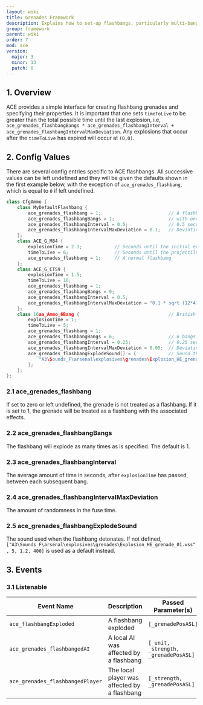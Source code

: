 ```yaml
---
layout: wiki
title: Grenades Framework
description: Explains how to set-up flashbangs, particularly multi-bangs.
group: framework
parent: wiki
order: 7
mod: ace
version:
  major: 3
  minor: 13
  patch: 0
---
```


## 1. Overview

ACE provides a simple interface for creating flashbang grenades and specifying their properties. It is important that one sets `timeToLive` to be greater than the total possible time until the last explosion, i.e, `ace_grenades_flashbangBangs * ace_grenades_flashbangInterval + ace_grenades_flashbangIntervalMaxDeviation`. Any explosions that occur after the `timeToLive` has expired will occur at `(0,0)`.


## 2. Config Values

There are several config entries specific to ACE flashbangs. All successive values can be left undefined and they will be given the defaults shown in the first example below, with the exception of `ace_grenades_flashbang`, which is equal to `0` if left undefined.

```cpp
class CfgAmmo {
    class MyDefaultFlashbang {
        ace_grenades_flashbang = 1;                         // A flashbang
        ace_grenades_flashbangBangs = 1;                    // with one bang
        ace_grenades_flashbangInterval = 0.5;               // 0.5 seconds between each subsequent bang
        ace_grenades_flashbangIntervalMaxDeviation = 0.1;   // Deviation of up to ± 0.1 seconds on each fuse
    };
    class ACE_G_M84 {
        explosionTime = 2.3;            // Seconds until the initial explosion
        timeToLive = 6;                 // Seconds until the projectile is removed
        ace_grenades_flashbang = 1;     // A normal flashbang
    };
    class ACE_G_CTS9 {
        explosionTime = 1.5;
        timeToLive = 10;
        ace_grenades_flashbang = 1;
        ace_grenades_flashbangBangs = 9;                                        // 9 bangs
        ace_grenades_flashbangInterval = 0.5;                                   // 0.5 seconds between each subsequent bang
        ace_grenades_flashbangIntervalMaxDeviation = "0.1 * sqrt (12*4) / 2";   // Standard deviation of 0.1 seconds on each fuse
    };
    class 16aa_Ammo_6Bang {                                 // British Armed Forces L107A1
        explosionTime = 1;
        timeToLive = 5;
        ace_grenades_flashbang = 1;
        ace_grenades_flashbangBangs = 6;                    // 6 bangs
        ace_grenades_flashbangInterval = 0.25;              // 0.25 seconds between each subsequent bang
        ace_grenades_flashbangIntervalMaxDeviation = 0.05;  // Deviation of up to ± 0.05 seconds on each fuse
        ace_grenades_flashbangExplodeSound[] = {            // Sound that is played upon detonation
            "A3\Sounds_F\arsenal\explosives\grenades\Explosion_HE_grenade_01.wss", 5, 1.2, 400 // file path, volume, pitch, max distance
        };
    };
};
```

### 2.1 ace_grenades_flashbang

If set to zero or left undefined, the grenade is not treated as a flashbang. If it is set to 1, the grenade will be treated as a flashbang with the associated effects.

### 2.2 ace_grenades_flashbangBangs

The flashbang will explode as many times as is specified. The default is 1.

### 2.3 ace_grenades_flashbangInterval

The average amount of time in seconds, after `explosionTime` has passed, between each subsequent bang.

### 2.4 ace_grenades_flashbangIntervalMaxDeviation

The amount of randomness in the fuse time.

### 2.5 ace_grenades_flashbangExplodeSound

The sound used when the flashbang detonates. If not defined, `["A3\Sounds_F\arsenal\explosives\grenades\Explosion_HE_grenade_01.wss", 5, 1.2, 400]` is used as a default instead.

## 3. Events

### 3.1 Listenable

| Event Name | Description | Passed Parameter(s) | Locality |
| ---------- | ----------- | ------------------- | -------- |
| `ace_flashbangExploded` | A flashbang exploded | `[_grenadePosASL]` | Global |
| `ace_grenades_flashbangedAI` | A local AI was affected by a flashbang | `[_unit, _strength, _grenadePosASL]` | Local |
| `ace_grenades_flashbangedPlayer` | The local player was affected by a flashbang | `[_strength, _grenadePosASL]` | Local |
